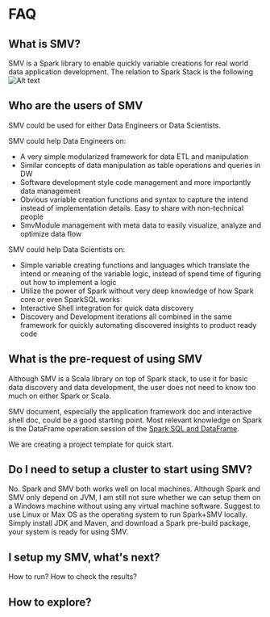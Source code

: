 # FAQ

## What is SMV? 
SMV is a Spark library to enable quickly variable creations for real world data application 
development. The relation to Spark Stack is the following
![Alt text](https://rawgit.com/TresAmigosSD/SMV/master/docs/images/teck_stack.png)

## Who are the users of SMV
SMV could be used for either Data Engineers or Data Scientists.

SMV could help Data Engineers on:
* A very simple modularized framework for data ETL and manipulation
* Similar concepts of data manipulation as table operations and queries in DW
* Software development style code management and more importantly data management
* Obvious variable creation functions and syntax to capture the intend instead
  of implementation details. Easy to share with non-technical people
* SmvModule management with meta data to easily visualize, analyze and
  optimize data flow  

SMV could help Data Scientists on:
* Simple variable creating functions and languages which translate the intend
  or meaning of the variable logic, instead of spend time of figuring out how
  to implement a logic 
* Utilize the power of Spark without very deep knowledge of how Spark core or
  even SparkSQL works
* Interactive Shell integration for quick data discovery 
* Discovery and Development iterations all combined in the same framework for
  quickly automating discovered insights to product ready code

## What is the pre-request of using SMV
Although SMV is a Scala library on top of Spark stack, to use it for basic data discovery 
and data development, the user does not need to know too much on either Spark or Scala. 

SMV document, especially the application framework doc and interactive shell doc, could be 
a good starting point. Most relevant knowledge on Spark is the DataFrame operation session
of the [Spark SQL and DataFrame](http://spark.apache.org/docs/latest/sql-programming-guide.html).  

We are creating a project template for quick start.

## Do I need to setup a cluster to start using SMV?
No. Spark and SMV both works well on local machines. 
Although Spark and SMV only depend on JVM, I am still not sure whether we can setup them on a
Windows machine without using any virtual machine software. Suggest to use Linux or Max OS as
the operating system to run Spark+SMV locally. 
Simply install JDK and Maven, and download a Spark pre-build package, your system is ready for 
using SMV.

## I setup my SMV, what's next?
How to run? How to check the results?

## How to explore?
